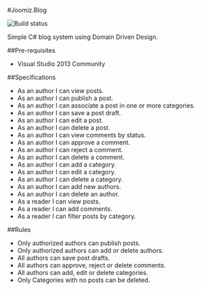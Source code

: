 #Joomiz.Blog

![Build status](https://ci.appveyor.com/api/projects/status/mmx3ro53hhlvxiuq)


Simple C# blog system using Domain Driven Design.

##Pre-requisites

- Visual Studio 2013 Community

##Specifications

- As an author I can view posts.
- As an author I can publish a post.
- As an author I can associate a post in one or more categories.
- As an author I can save a post draft.
- As an author I can edit a post.
- As an author I can delete a post.
- As an author I can view comments by status.
- As an author I can approve a comment.
- As an author I can reject a comment.
- As an author I can delete a comment.
- As an author I can add a category.
- As an author I can edit a category.
- As an author I can delete a category.
- As an author I can add new authors.
- As an author I can delete an author.
- As a reader I can view posts.
- As a reader I can add comments.
- As a reader I can filter posts by category.
 
##Rules

- Only authorized authors can publish posts.
- Only authorized authors can add or delete authors.
- All authors can save post drafts.
- All authors can approve, reject or delete comments.
- All authors can add, edit or delete categories.
- Only Categories with no posts can be deleted.
